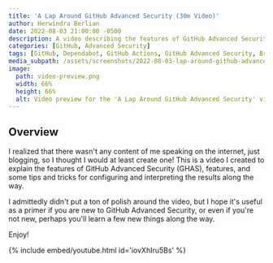 ```yaml
---
title: 'A Lap Around GitHub Advanced Security (30m Video)'
author: Herwindra Berlian
date: 2022-08-03 21:00:00 -0500
description: A video describing the features of GitHub Advanced Security (GHAS), features, and some tips and tricks for configuring and interpreting the results along the way.
categories: [GitHub, Advanced Security]
tags: [GitHub, Dependabot, GitHub Actions, GitHub Advanced Security, Branch Protection Rules, CodeQL, Policy Enforcement, Pull Requests]
media_subpath: /assets/screenshots/2022-08-03-lap-around-github-advanced-security
image:
  path: video-preview.png
  width: 66%
  height: 66%
  alt: Video preview for the 'A Lap Around GitHub Advanced Security' video
---
```


## Overview

I realized that there wasn't any content of me speaking on the internet, just blogging, so I thought I would at least create one! This is a video I created to explain the features of GitHub Advanced Security (GHAS), features, and some tips and tricks for configuring and interpreting the results along the way. 

I admittedly didn't put a ton of polish around the video, but I hope it's useful as a primer if you are new to GitHub Advanced Security, or even if you're not new, perhaps you'll learn a few new things along the way.

Enjoy! 

{% include embed/youtube.html id='iovXhIru5Bs' %}
